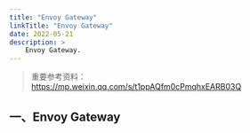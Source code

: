 ```yaml
---
title: "Envoy Gateway"
linkTitle: "Envoy Gateway"
date: 2022-05-21 
description: >
    Envoy Gateway.
---
```


> 重要参考资料：https://mp.weixin.qq.com/s/t1ppAQfm0cPmqhxEARB03Q

## 一、Envoy Gateway